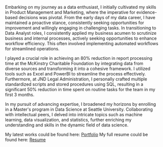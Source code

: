 
Embarking on my journey as a data enthusiast, I initially cultivated my skills in Product Management and Marketing, where the imperative for evidence-based decisions was pivotal. From the early days of my data career, I have maintained a proactive stance, consistently seeking opportunities for improvement and willingly engaging in challenging tasks. In transitioning to Data Analyst roles, I consistently applied my business acumen to scrutinize business and internal processes, actively seeking opportunities to enhance workflow efficiency. This often involved implementing automated workflows for streamlined operations.

I played a crucial role in achieving an 80% reduction in report processing time at the McKinstry Charitable Foundation by integrating data from diverse sources and transforming it into a cohesive framework. I utilized tools such as Excel and PowerBI to streamline the process effectively. Furthermore, at JND Legal Administration, I personally crafted multiple standardized scripts and stored procedures using SQL, resulting in a significant 50% reduction in time spent on routine tasks for the team in my first 3 months.

In my pursuit of advancing expertise, I broadened my horizons by enrolling in a Master's program in Data Science at Seattle University. Collaborating with intellectual peers, I delved into intricate topics such as machine learning, data visualization, and statistics, further enriching my understanding and skills in the dynamic field of data science.

My latest works could be found here: [Portfolio](/portfolio/)
My full resume could be found here: [Resume](/cv/)
